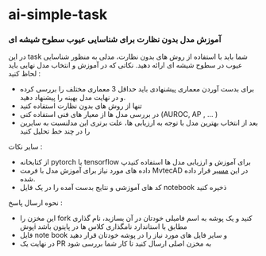 # ai-simple-task

  
  
  

### آموزش مدل بدون نظارت برای شناسایی عیوب سطوح شیشه ای

  

در این task شما باید با استفاده از روش های بدون نظارت، مدلی به منظور شناسایی عیوب در سطوح شیشه ای ارائه دهید. نکاتی که در آموزش و انتخاب مدل نهایی باید لحاظ کنید : 

 - برای بدست آوردن معماری پیشنهادی باید حداقل 3 معماری مختلف را بررسی کرده و در نهایت مدل بهینه را پیشنهاد دهید.
 - تنها از روش های بدون نظارت استفاده کنید
 - در بررسی مدل ها از معیار های فنی استفاده کنی (AUROC, AP , ... )
 - بعد از انتخاب بهترین مدل با توجه به ارزیابی ها، علت برتری این مدلنسبت به سایرین را در چند خط تحلیل کنید

  
سایر نکات :

 - از کتابخانه pytorch یا tensorflow برای آموزش و ارزیابی مدل ها استفاده کنیدپ
 -  داده های مورد نیاز برای آموزش مدل با فرمت MvtecAD  در این [مسیر](https://drive.google.com/file/d/1AI2M-.gEM4y66HK1NDBEeeIQq0apPzkdW/view?usp=sharing) قرار داده شده.
- کد های آموزشی و نتایج بدست آمده را در یک فایل notebook ذخیره کنید

نحوه ارسال پاسخ : 

- این مخزن را fork کنید و یک پوشه به اسم فامیلی خودتان در آن بسازید، نام گذاری پوشi مطابق با استاندارد نامگذاری کلاس ها در پایتون باشد
-  فایل note book و سایر فایل های مورد نیاز را در پوشه خودتان قرار دهید
- در نهایت یک PR به مخزن اصلی ارسال کنید تا کار شما بررسی شود


